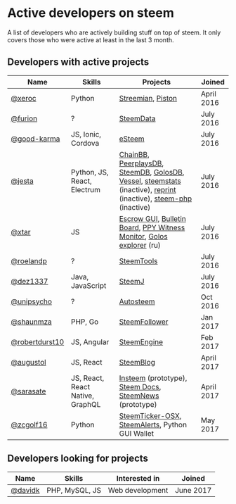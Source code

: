 # Active developers on steem

A list of developers who are actively building stuff on top of steem.
It only covers those who were active at least in the last 3 month.

## Developers with active projects

Name | Skills | Projects | Joined
---- | ------ | -------- | ------
[@xeroc](https://steemit.com/@xeroc) | Python | [Streemian](https://streemian.com), [Piston](http://piston-cli.readthedocs.io/en/develop/) | April 2016
[@furion](https://steemit.com/@furion) | ? | [SteemData](https://steemdata.com) | July 2016
[@good-karma](http://steemit.com/@good-karma) | JS, Ionic, Cordova | [eSteem](http://esteem.ws) | July 2016
[@jesta](http://steemit.com/@jesta) | Python, JS, React, Electrum | [ChainBB](https://beta.chainbb.com), [PeerplaysDB](https://peerplaysdb.com), [SteemDB](https://steemdb.com), [GolosDB](https://golosdb.com), [Vessel](https://github.com/aaroncox/vessel), [steemstats](https://steemstats.com) (inactive), [reprint](https://github.com/greymass/reprint) (inactive), [steem-php](https://github.com/greymass/steemphp) (inactive) | July 2016
[@xtar](https://steemit.com/@xtar) | JS | [Escrow GUI](https://github.com/MrXtar/steem-golos-escrow-gui), [Bulletin Board](https://golosim.ru/escrow/index.html?tab=board&blockchain=steem), [PPY Witness Monitor](http://ppy.steemul.ru/witnesses/), [Golos explorer](http://steemul.ru) (ru)  | July 2016
[@roelandp](http://steemit.com/@roelandp) | ? | [SteemTools](http://steemtools.com) | July 2016
[@dez1337](https://steemit.com/@dez1337) | Java, JavaScript | [SteemJ](https://github.com/marvin-we/steem-java-api-wrapper) | July 2016
[@unipsycho](http://steemit.com/@unipsycho) | ? | [Autosteem](https://autosteem.learnthis.ca) | Oct 2016
[@shaunmza](http://steemit.com/@shaunmza) | PHP, Go | [SteemFollower](https://steem.makerwannabe.com) | Jan 2017
[@robertdurst10](https://steemit.com/@robertdurst10) | JS, Angular | [SteemEngine](https://steemit.com/steemengine/@robertdurst10/steemengine-sneak-peak-1) | Feb 2017
[@augustol](http://steemit.com/@augustol) | JS, React | [SteemBlog](https://github.com/SteemBlog/app) | April 2017
[@sarasate](http://steemit.com/@sarasate) | JS, React, React Native, GraphQL | [Insteem](http://www.insteem.com) (prototype), [Steem Docs](https://www.steemdocs.com), [SteemNews](http://news.insteem.com) (prototype)| April 2017
[@zcgolf16](https://steemit.com/@zcgolf16) | Python | [SteemTicker-OSX](https://github.com/ZachC16/steemticker-osx), [SteemAlerts](https://github.com/ZachC16/steem-alerts), Python GUI Wallet | May 2017

## Developers looking for projects

Name | Skills | Interested in | Joined
---- | ------ | --------- | ------
[@davidk](https://steemit.com/@davidk) | PHP, MySQL, JS | Web development | June 2017
